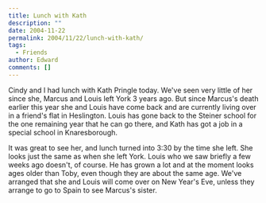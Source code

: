 ```yaml
---
title: Lunch with Kath
description: ""
date: 2004-11-22
permalink: 2004/11/22/lunch-with-kath/
tags:
  - Friends
author: Edward
comments: []
---
```


Cindy and I had lunch with Kath Pringle today. We\'ve seen very little
of her since she, Marcus and Louis left York 3 years ago. But since
Marcus\'s death earlier this year she and Louis have come back and are
currently living over in a friend\'s flat in Heslington. Louis has gone
back to the Steiner school for the one remaining year that he can go
there, and Kath has got a job in a special school in Knaresborough.

It was great to see her, and lunch turned into 3:30 by the time she
left. She looks just the same as when she left York. Louis who we saw
briefly a few weeks ago doesn\'t, of course. He has grown a lot and at
the moment looks ages older than Toby, even though they are about the
same age. We\'ve arranged that she and Louis will come over on New
Year\'s Eve, unless they arrange to go to Spain to see Marcus\'s sister.

